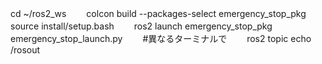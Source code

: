 cd ~/ros2_ws　　
colcon build --packages-select emergency_stop_pkg　　
source install/setup.bash　　
ros2 launch emergency_stop_pkg emergency_stop_launch.py　　
#異なるターミナルで　　
ros2 topic echo /rosout
